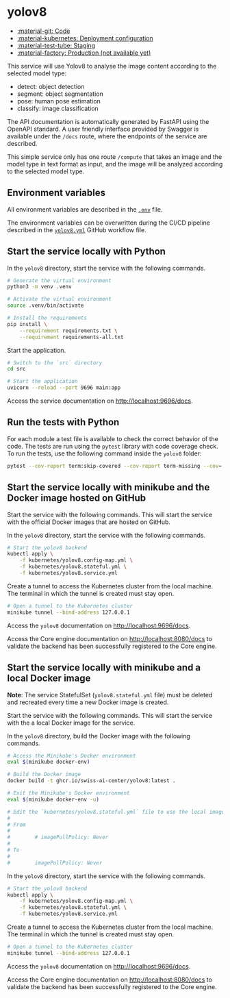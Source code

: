 # yolov8

- [:material-git: Code](https://github.com/swiss-ai-center/yolov8-service)
- [:material-kubernetes: Deployment configuration](https://github.com/swiss-ai-center/yolov8-service/tree/main/kubernetes)
- [:material-test-tube: Staging](https://yolov8-swiss-ai-center.kube.isc.heia-fr.ch/docs)
- [:material-factory: Production (not available yet)](https://yolov8.swiss-ai-center.ch/docs)

This service will use Yolov8 to analyse the image content according to the
selected model type:

- detect: object detection
- segment: object segmentation
- pose: human pose estimation
- classify: image classification

The API documentation is automatically generated by FastAPI using the OpenAPI
standard. A user friendly interface provided by Swagger is available under the
`/docs` route, where the endpoints of the service are described.

This simple service only has one route `/compute` that takes an image and the
model type in text format as input, and the image will be analyzed according to
the selected model type.

## Environment variables

All environment variables are described in the
[`.env`](https://github.com/swiss-ai-center/yolov8/blob/main/.venv) file.

The environment variables can be overwritten during the CI/CD pipeline described
in the
[`yolov8.yml`](https://github.com/swiss-ai-center/yolov8/blob/main/.github/workflows/yolov8.yml)
GitHub workflow file.

## Start the service locally with Python

In the `yolov8` directory, start the service with the following commands.

```sh
# Generate the virtual environment
python3 -m venv .venv

# Activate the virtual environment
source .venv/bin/activate

# Install the requirements
pip install \
    --requirement requirements.txt \
    --requirement requirements-all.txt
```

Start the application.

```sh
# Switch to the `src` directory
cd src

# Start the application
uvicorn --reload --port 9696 main:app
```

Access the service documentation on <http://localhost:9696/docs>.

## Run the tests with Python

For each module a test file is available to check the correct behavior of the
code. The tests are run using the `pytest` library with code coverage check. To
run the tests, use the following command inside the `yolov8` folder:

```sh
pytest --cov-report term:skip-covered --cov-report term-missing --cov=. -s --cov-config=.coveragerc
```

## Start the service locally with minikube and the Docker image hosted on GitHub

Start the service with the following commands. This will start the service with
the official Docker images that are hosted on GitHub.

In the `yolov8` directory, start the service with the following commands.

```sh
# Start the yolov8 backend
kubectl apply \
    -f kubernetes/yolov8.config-map.yml \
    -f kubernetes/yolov8.stateful.yml \
    -f kubernetes/yolov8.service.yml
```

Create a tunnel to access the Kubernetes cluster from the local machine. The
terminal in which the tunnel is created must stay open.

```sh
# Open a tunnel to the Kubernetes cluster
minikube tunnel --bind-address 127.0.0.1
```

Access the `yolov8` documentation on <http://localhost:9696/docs>.

Access the Core engine documentation on <http://localhost:8080/docs> to validate
the backend has been successfully registered to the Core engine.

## Start the service locally with minikube and a local Docker image

**Note**: The service StatefulSet (`yolov8.stateful.yml` file) must be deleted
and recreated every time a new Docker image is created.

Start the service with the following commands. This will start the service with
the a local Docker image for the service.

In the `yolov8` directory, build the Docker image with the following commands.

```sh
# Access the Minikube's Docker environment
eval $(minikube docker-env)

# Build the Docker image
docker build -t ghcr.io/swiss-ai-center/yolov8:latest .

# Exit the Minikube's Docker environment
eval $(minikube docker-env -u)

# Edit the `kubernetes/yolov8.stateful.yml` file to use the local image by uncommented the line `imagePullPolicy`
#
# From
#
#        # imagePullPolicy: Never
#
# To
#
#        imagePullPolicy: Never
```

In the `yolov8` directory, start the service with the following commands.

```sh
# Start the yolov8 backend
kubectl apply \
    -f kubernetes/yolov8.config-map.yml \
    -f kubernetes/yolov8.stateful.yml \
    -f kubernetes/yolov8.service.yml
```

Create a tunnel to access the Kubernetes cluster from the local machine. The
terminal in which the tunnel is created must stay open.

```sh
# Open a tunnel to the Kubernetes cluster
minikube tunnel --bind-address 127.0.0.1
```

Access the `yolov8` documentation on <http://localhost:9696/docs>.

Access the Core engine documentation on <http://localhost:8080/docs> to validate
the backend has been successfully registered to the Core engine.
